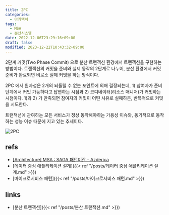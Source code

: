 ```yaml
---
title: 2PC
categories:
  - 아키텍처
tags:
  - MSA
  - 분산시스템
date: 2022-12-06T23:29:16+09:00
draft: false
modified: 2023-12-22T10:43:32+09:00
---
```


2단계 커밋(Two Phase Commit) 으로 분산 트랜잭션 환경에서 트랜잭션을 구현하는 방법이다. 
트랜잭션의 커밋을 준비와 실제 동작의 2단계로 나누어, 분산 환경에서 커밋 준비가 완료되면 비로소 실제 커밋을 하는 방식이다.

2PC 에서 원자성은 2개의 되돌릴 수 없는 포인트에 의해 결정되는데, 1) 참여자가 준비 단계에서 커밋 가능하다고 답변하는 시점과 2) 코디네이터(리소스 매니저)가 커밋하는 시점이다. 1)과 2) 가 만족되면 참여자의 커밋이 어떤 사유로 실패하든, 반복적으로 커밋을 시도한다.

트랜잭션에 관여하는 모든 서비스가 정상 동작해야하는 가용성 이슈와, 동기적으로 동작하는 성능 이슈 때문에 지고 있는 추세이다.


![2PC](https://img1.daumcdn.net/thumb/R1280x0/?scode=mtistory2&fname=https%3A%2F%2Fblog.kakaocdn.net%2Fdn%2FcrJspK%2FbtqvAgfh88l%2Fm9kBx1Kn5qTQOB0aAjxwh1%2Fimg.png)

## refs
- [[Architecture] MSA : SAGA 패턴이란 - Azderica](https://azderica.github.io/01-architecture-msa/)
- [데이터 중심 애플리케이션 설계]({{< ref "/posts/데이터 중심 애플리케이션 설계.md" >}})
- [마이크로서비스 패턴]({{< ref "/posts/마이크로서비스 패턴.md" >}})


## links
- [분산 트랜잭션]({{< ref "/posts/분산 트랜잭션.md" >}})

